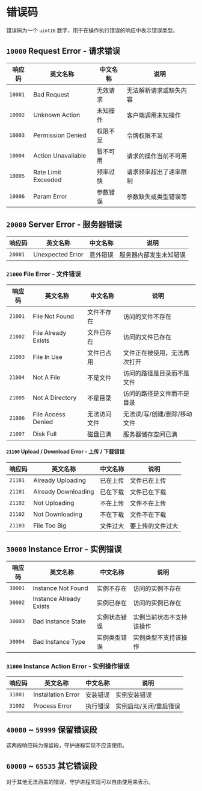 # 错误码

错误码为一个 `uint16` 数字，用于在操作执行错误的响应中表示错误类型。

## `10000` Request Error - 请求错误

| 响应码     | 英文名称                | 中文名称 | 说明          |
|---------|---------------------|------|-------------|
| `10001` | Bad Request         | 无效请求 | 无法解析请求或缺失内容 |
| `10002` | Unknown Action      | 未知操作 | 客户端调用未知操作   |
| `10003` | Permission Denied   | 权限不足 | 令牌权限不足      |
| `10004` | Action Unavailable  | 暂不可用 | 请求的操作当前不可用  |
| `10005` | Rate Limit Exceeded | 频率过快 | 请求频率超出了速率限制 |
| `10006` | Param Error         | 参数错误 | 参数缺失或类型错误等  |

## `20000` Server Error - 服务器错误

| 响应码     | 英文名称             | 中文名称 | 说明          |
|---------|------------------|------|-------------|
| `20001` | Unexpected Error | 意外错误 | 服务器内部发生未知错误 |

### `21000` File Error - 文件错误

| 响应码     | 英文名称                | 中文名称   | 说明               |
|---------|---------------------|--------|------------------|
| `21001` | File Not Found      | 文件不存在  | 访问的文件不存在         |
| `21002` | File Already Exists | 文件已存在  | 访问的文件已存在         |
| `21003` | File In Use         | 文件已占用  | 文件正在被使用，无法再次打开   |
| `21004` | Not A File          | 不是文件   | 访问的路径是目录而不是文件    |
| `21005` | Not A Directory     | 不是目录   | 访问的路径是文件而不是目录    |
| `21006` | File Access Denied  | 无法访问文件 | 无法读/写/创建/删除/移动文件 |
| `21007` | Disk Full           | 磁盘已满   | 服务器储存空间已满        |

#### `21100` Upload / Download Error - 上传 / 下载错误

| 响应码     | 英文名称                | 中文名称 | 说明       |
|---------|---------------------|------|----------|
| `21101` | Already Uploading   | 已在上传 | 文件已在上传   |
| `21101` | Already Downloading | 已在下载 | 文件已在下载   |
| `21102` | Not Uploading       | 不在上传 | 文件不在上传   |
| `21102` | Not Downloading     | 不在下载 | 文件不在下载   |
| `21103` | File Too Big        | 文件过大 | 要上传的文件过大 |

## `30000` Instance Error - 实例错误

| 响应码     | 英文名称                    | 中文名称   | 说明           |
|---------|-------------------------|--------|--------------|
| `30001` | Instance Not Found      | 实例不存在  | 访问的实例不存在     |
| `30002` | Instance Already Exists | 实例已存在  | 访问的实例已存在     |
| `30003` | Bad Instance State      | 实例状态错误 | 实例当前状态不支持该操作 |
| `30004` | Bad Instance Type       | 实例类型错误 | 实例类型不支持该操作   |

### `31000` Instance Action Error - 实例操作错误

| 响应码     | 英文名称               | 中文名称 | 说明           |
|---------|--------------------|------|--------------|
| `31001` | Installation Error | 安装错误 | 实例安装错误       |
| `31002` | Process Error      | 执行错误 | 实例启动/关闭/重启错误 |

## `40000` ~ `59999` 保留错误段

这两段响应码为保留段，守护进程实现不应该使用。

## `60000` ~ `65535` 其它错误段

对于其他无法涵盖的错误，守护进程实现可以自由使用来表示。